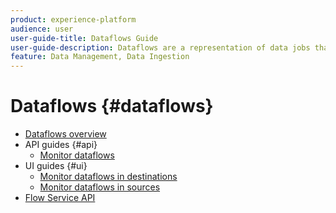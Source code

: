 ```yaml
---
product: experience-platform
audience: user
user-guide-title: Dataflows Guide
user-guide-description: Dataflows are a representation of data jobs that move data across Platform.
feature: Data Management, Data Ingestion
---
```


# Dataflows {#dataflows}

- [Dataflows overview](./home.md)
- API guides {#api}
  - [Monitor dataflows](./api/monitor.md)
- UI guides {#ui}
  - [Monitor dataflows in destinations](./ui/monitor-destinations.md)
  - [Monitor dataflows in sources](./ui/monitor-sources.md)
- [Flow Service API](https://www.adobe.io/apis/experienceplatform/home/api-reference.html#!acpdr/swagger-specs/flow-service.yaml)